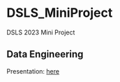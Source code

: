# DSLS_MiniProject
DSLS 2023 Mini Project

## Data Engineering
Presentation: [here](https://docs.google.com/presentation/d/12J-pgVOhsu0eNNt6fKD_HGcL-g1ap5IT/edit?usp=sharing&ouid=115113570041634276047&rtpof=true&sd=true)
